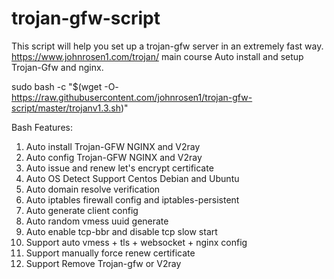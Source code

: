 # trojan-gfw-script
This script will help you set up a trojan-gfw server in an extremely fast way.
https://www.johnrosen1.com/trojan/ main course
Auto install and setup Trojan-Gfw and nginx.

sudo bash -c "$(wget -O- https://raw.githubusercontent.com/johnrosen1/trojan-gfw-script/master/trojanv1.3.sh)"

Bash Features:

1. Auto install Trojan-GFW NGINX and V2ray
2. Auto config Trojan-GFW NGINX and V2ray
3. Auto issue and renew let's encrypt certificate
4. Auto OS Detect Support Centos Debian and Ubuntu
5. Auto domain resolve verification
6. Auto iptables firewall config and iptables-persistent
7. Auto generate client config
8. Auto random vmess uuid generate
9. Auto enable tcp-bbr and disable tcp slow start
10. Support auto vmess + tls + websocket + nginx config
11. Support manually force renew certificate
12. Support Remove Trojan-gfw or V2ray
